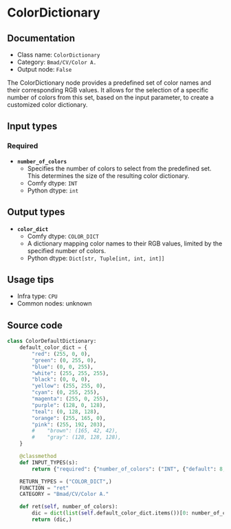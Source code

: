 # ColorDictionary
## Documentation
- Class name: `ColorDictionary`
- Category: `Bmad/CV/Color A.`
- Output node: `False`

The ColorDictionary node provides a predefined set of color names and their corresponding RGB values. It allows for the selection of a specific number of colors from this set, based on the input parameter, to create a customized color dictionary.
## Input types
### Required
- **`number_of_colors`**
    - Specifies the number of colors to select from the predefined set. This determines the size of the resulting color dictionary.
    - Comfy dtype: `INT`
    - Python dtype: `int`
## Output types
- **`color_dict`**
    - Comfy dtype: `COLOR_DICT`
    - A dictionary mapping color names to their RGB values, limited by the specified number of colors.
    - Python dtype: `Dict[str, Tuple[int, int, int]]`
## Usage tips
- Infra type: `CPU`
- Common nodes: unknown


## Source code
```python
class ColorDefaultDictionary:
    default_color_dict = {
        "red": (255, 0, 0),
        "green": (0, 255, 0),
        "blue": (0, 0, 255),
        "white": (255, 255, 255),
        "black": (0, 0, 0),
        "yellow": (255, 255, 0),
        "cyan": (0, 255, 255),
        "magenta": (255, 0, 255),
        "purple": (128, 0, 128),
        "teal": (0, 128, 128),
        "orange": (255, 165, 0),
        "pink": (255, 192, 203),
        #    "brown": (165, 42, 42),
        #    "gray": (128, 128, 128),
    }

    @classmethod
    def INPUT_TYPES(s):
        return {"required": {"number_of_colors": ("INT", {"default": 8, "min": 2, "max": 12})}}

    RETURN_TYPES = ("COLOR_DICT",)
    FUNCTION = "ret"
    CATEGORY = "Bmad/CV/Color A."

    def ret(self, number_of_colors):
        dic = dict(list(self.default_color_dict.items())[0: number_of_colors])
        return (dic,)

```
